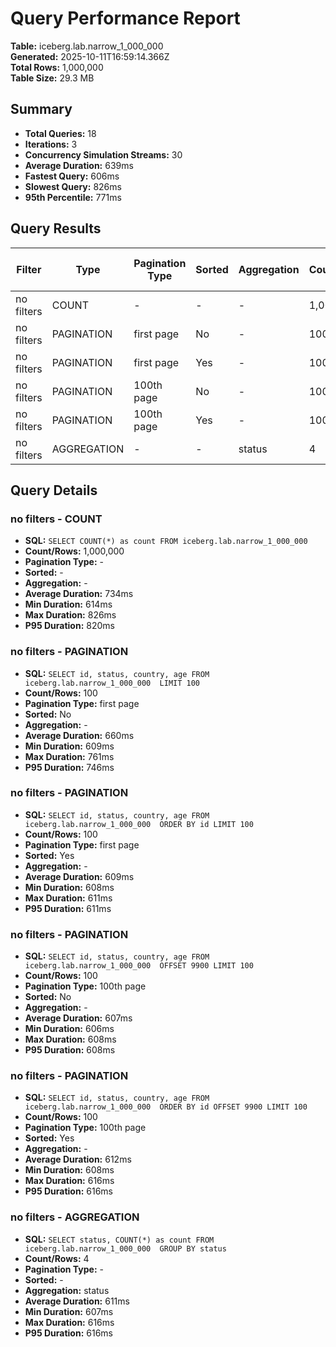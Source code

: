 # Query Performance Report

**Table:** iceberg.lab.narrow_1_000_000  
**Generated:** 2025-10-11T16:59:14.366Z  
**Total Rows:** 1,000,000  
**Table Size:** 29.3 MB

## Summary

- **Total Queries:** 18
- **Iterations:** 3
- **Concurrency Simulation Streams:** 30
- **Average Duration:** 639ms
- **Fastest Query:** 606ms
- **Slowest Query:** 826ms
- **95th Percentile:** 771ms

## Query Results

| Filter | Type | Pagination Type | Sorted | Aggregation | Count/Rows | Avg Duration (ms) | Min Duration (ms) | Max Duration (ms) | P95 Duration (ms) |
|--------|------|-----------------|--------|-------------|------------|-------------------|-------------------|-------------------|-------------------|
| no filters | COUNT | - | - | - | 1,000,000 | 734 | 614 | 826 | 820 |
| no filters | PAGINATION | first page | No | - | 100 | 660 | 609 | 761 | 746 |
| no filters | PAGINATION | first page | Yes | - | 100 | 609 | 608 | 611 | 611 |
| no filters | PAGINATION | 100th page | No | - | 100 | 607 | 606 | 608 | 608 |
| no filters | PAGINATION | 100th page | Yes | - | 100 | 612 | 608 | 616 | 616 |
| no filters | AGGREGATION | - | - | status | 4 | 611 | 607 | 616 | 616 |

## Query Details

### no filters - COUNT
- **SQL:** `SELECT COUNT(*) as count FROM iceberg.lab.narrow_1_000_000 `
- **Count/Rows:** 1,000,000
- **Pagination Type:** -
- **Sorted:** -
- **Aggregation:** -
- **Average Duration:** 734ms
- **Min Duration:** 614ms
- **Max Duration:** 826ms
- **P95 Duration:** 820ms

### no filters - PAGINATION
- **SQL:** `SELECT id, status, country, age FROM iceberg.lab.narrow_1_000_000  LIMIT 100`
- **Count/Rows:** 100
- **Pagination Type:** first page
- **Sorted:** No
- **Aggregation:** -
- **Average Duration:** 660ms
- **Min Duration:** 609ms
- **Max Duration:** 761ms
- **P95 Duration:** 746ms

### no filters - PAGINATION
- **SQL:** `SELECT id, status, country, age FROM iceberg.lab.narrow_1_000_000  ORDER BY id LIMIT 100`
- **Count/Rows:** 100
- **Pagination Type:** first page
- **Sorted:** Yes
- **Aggregation:** -
- **Average Duration:** 609ms
- **Min Duration:** 608ms
- **Max Duration:** 611ms
- **P95 Duration:** 611ms

### no filters - PAGINATION
- **SQL:** `SELECT id, status, country, age FROM iceberg.lab.narrow_1_000_000  OFFSET 9900 LIMIT 100`
- **Count/Rows:** 100
- **Pagination Type:** 100th page
- **Sorted:** No
- **Aggregation:** -
- **Average Duration:** 607ms
- **Min Duration:** 606ms
- **Max Duration:** 608ms
- **P95 Duration:** 608ms

### no filters - PAGINATION
- **SQL:** `SELECT id, status, country, age FROM iceberg.lab.narrow_1_000_000  ORDER BY id OFFSET 9900 LIMIT 100`
- **Count/Rows:** 100
- **Pagination Type:** 100th page
- **Sorted:** Yes
- **Aggregation:** -
- **Average Duration:** 612ms
- **Min Duration:** 608ms
- **Max Duration:** 616ms
- **P95 Duration:** 616ms

### no filters - AGGREGATION
- **SQL:** `SELECT status, COUNT(*) as count FROM iceberg.lab.narrow_1_000_000  GROUP BY status`
- **Count/Rows:** 4
- **Pagination Type:** -
- **Sorted:** -
- **Aggregation:** status
- **Average Duration:** 611ms
- **Min Duration:** 607ms
- **Max Duration:** 616ms
- **P95 Duration:** 616ms

